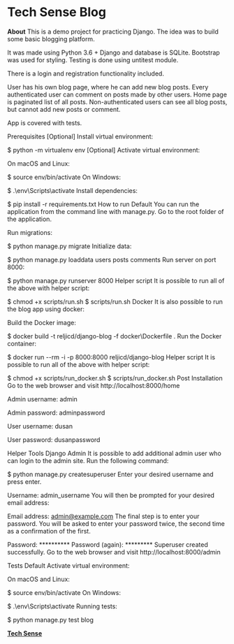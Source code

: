 # Tech Sense Blog

**About**
This is a demo project for practicing Django. The idea was to build some basic blogging platform.

It was made using Python 3.6 + Django and database is SQLite. Bootstrap was used for styling. Testing is done using untitest module.

There is a login and registration functionality included.

User has his own blog page, where he can add new blog posts. Every authenticated user can comment on posts made by other users. Home page is paginated list of all posts. Non-authenticated users can see all blog posts, but cannot add new posts or comment.

App is covered with tests.

Prerequisites
[Optional] Install virtual environment:

$ python -m virtualenv env
[Optional] Activate virtual environment:

On macOS and Linux:

$ source env/bin/activate
On Windows:

$ .\env\Scripts\activate
Install dependencies:

$ pip install -r requirements.txt
How to run
Default
You can run the application from the command line with manage.py. Go to the root folder of the application.

Run migrations:

$ python manage.py migrate
Initialize data:

$ python manage.py loaddata users posts comments
Run server on port 8000:

$ python manage.py runserver 8000
Helper script
It is possible to run all of the above with helper script:

$ chmod +x scripts/run.sh
$ scripts/run.sh
Docker
It is also possible to run the blog app using docker:

Build the Docker image:

$ docker build -t reljicd/django-blog -f docker\Dockerfile .
Run the Docker container:

$ docker run --rm -i -p 8000:8000 reljicd/django-blog
Helper script
It is possible to run all of the above with helper script:

$ chmod +x scripts/run_docker.sh
$ scripts/run_docker.sh
Post Installation
Go to the web browser and visit http://localhost:8000/home

Admin username: admin

Admin password: adminpassword

User username: dusan

User password: dusanpassword

Helper Tools
Django Admin
It is possible to add additional admin user who can login to the admin site. Run the following command:

$ python manage.py createsuperuser
Enter your desired username and press enter.

Username: admin_username
You will then be prompted for your desired email address:

Email address: admin@example.com
The final step is to enter your password. You will be asked to enter your password twice, the second time as a confirmation of the first.

Password: **********
Password (again): *********
Superuser created successfully.
Go to the web browser and visit http://localhost:8000/admin

Tests
Default
Activate virtual environment:

On macOS and Linux:

$ source env/bin/activate
On Windows:

$ .\env\Scripts\activate
Running tests:

$ python manage.py test blog

**[Tech Sense](https://techsenseblog.herokuapp.com)**
